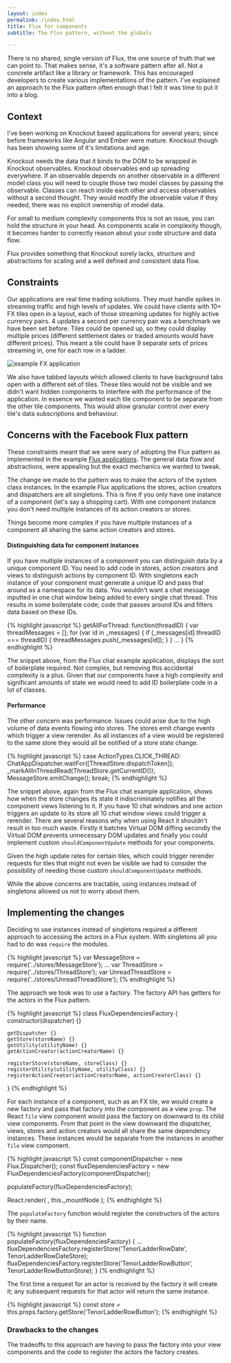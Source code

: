 ```yaml
---
layout: index
permalink: /index.html
title: Flux for components
subtitle: The Flux pattern, without the globals

---
```


There is no shared, single version of Flux, the one source of truth that we can point to.
That makes sense, it's a software pattern after all. Not a concrete artifact like a library or
framework. This has encouraged developers to create various implementations of the pattern.
I've explained an approach to the Flux pattern often enough that I felt it was time to put
it into a blog.

## Context

I've been working on Knockout based applications for several years;
since before frameworks like Angular and Ember were mature. Knockout though has been showing some of
it's limitations and age.

Knockout needs the data that it binds to the DOM to be wrapped in Knockout observables.
Knockout observables end up spreading everywhere. If an observable
depends on another observable in a different model class you will need to couple those two
model classes by passing the observable. Classes can reach inside each other and access observables
without a second thought. They would modify the observable value if they needed, there was no
explicit ownership of model data.

For small to medium complexity components this is not an issue, you can hold the structure in your
head. As components scale in complexity though, it becomes harder to correctly reason about your code
structure and data flow.

Flux provides something that Knockout sorely lacks, structure and abstractions for scaling and a
well defined and consistent data flow.

## Constraints

Our applications are real time trading solutions. They must handle spikes in streaming
traffic and high levels of updates. We could have clients with 10+ FX tiles open in a layout, each
of those streaming updates for highly active currency pairs. 4 updates a second per currency pair was
a benchmark we have been set before. Tiles could be opened up, so they could display
multiple prices (different settlement dates or traded amounts would have different prices).
This meant a tile could have 9 separate sets of prices streaming in, one for each row in a ladder.

![example FX application](http://www.caplin.com/images/marketing-images/CaplinFXMotifScreenshot.jpg)

We also have tabbed layouts which allowed clients to have background tabs open with a different set
of tiles. These tiles would not be visible and we didn't want hidden components to interfere with the
performance of the application. In essence we wanted each tile component to be separate from the other
tile components. This would allow granular control over every tile's data subscriptions and behaviour.

## Concerns with the Facebook Flux pattern

These constraints meant that we were wary of adopting the Flux pattern as implemented in the example
[Flux applications](https://github.com/facebook/flux/). The general data flow and abstractions,
were appealing but the exact mechanics we wanted to tweak.

The change we made to the pattern was to make the actors of the system class instances.
In the example Flux applications the stores, action creators and dispatchers are all singletons.
This is fine if you only have one instance of a component (let's say a shopping cart). With one
component instance you don't need multiple instances of its action creators or stores.

Things become more complex if you have multiple instances of a component all sharing the same
action creators and stores.

#### Distinguishing data for component instances

If you have multiple instances of a component you can distinguish data by a unique component ID.
You need to add code in stores, action creators and views to distinguish actions by component ID.
With singletons each instance of your component must generate a unique ID and pass that around as
a namespace for its data. You wouldn't want a chat message inputted in one chat window being added to
every single chat thread. This results in some boilerplate code; code that passes around
IDs and filters data based on these IDs.

{% highlight javascript %}
getAllForThread: function(threadID) {
	var threadMessages = [];
	for (var id in _messages) {
		if (_messages[id].threadID === threadID) {
			threadMessages.push(_messages[id]);
		}
	}
	...
}
{% endhighlight %}

The snippet above, from the Flux chat example application, displays the sort of boilerplate
required. Not complex, but removing this accidental complexity is a plus.
Given that our components have a high complexity and significant amounts of state we would need to
add ID boilerplate code in a lot of classes.

#### Performance

The other concern was performance. Issues could arise due to the high volume of data events flowing
into stores. The stores emit change events which trigger a view rerender. As all instances of a view
would be registered to the same store they would all be notified of a store state change.

{% highlight javascript %}
case ActionTypes.CLICK_THREAD:
	ChatAppDispatcher.waitFor([ThreadStore.dispatchToken]);
	_markAllInThreadRead(ThreadStore.getCurrentID());
	MessageStore.emitChange();
	break;
{% endhighlight %}

The snippet above, again from the Flux chat example application, shows how when the store
changes its state it indiscriminately notifies all the component views listening to it.
If you have 10 chat windows and one action triggers an update to its store all 10 chat window
views could trigger a rerender. There are several reasons why when using React it shouldn't result in
too much waste. Firstly it batches Virtual DOM diffing secondly the Virtual DOM prevents unnecessary
DOM updates and finally you could implement custom `shouldComponentUpdate` methods for your components.

Given the high update rates for certain tiles, which could trigger rerender requests for tiles that
might not even be visible we had to consider the possibility of needing those custom
`shouldComponentUpdate` methods.

While the above concerns are tractable, using instances instead of singletons allowed us not to worry
about them.

## Implementing the changes

Deciding to use instances instead of singletons required a different approach to accessing the
actors in a Flux system. With singletons all you had to do was `require` the modules.

{% highlight javascript %}
var MessageStore = require('../stores/MessageStore');
...
var ThreadStore = require('../stores/ThreadStore');
var UnreadThreadStore = require('../stores/UnreadThreadStore');
{% endhighlight %}

The approach we took was to use a factory. The factory API has getters for the actors in the Flux
pattern.

{% highlight javascript %}
class FluxDependenciesFactory {
	constructor(dispatcher) {}

	getDispatcher {}
	getStore(storeName) {}
	getUtility(utilityName) {}
	getActionCreator(actionCreatorName) {}

	registerStore(storeName, storeClass) {}
	registerUtility(utilityName, utilityClass) {}
	registerActionCreator(actionCreatorName, actionCreatorClass) {}
}
{% endhighlight %}

For each instance of a component, such as an FX tile, we would create a new factory
and pass that factory into the component as a view `prop`. The React `Tile` view component would
pass the factory on downward to its child view components. From that point in the view downward
the dispatcher, views, stores and action creators would all share the same dependency instances.
These instances would be separate from the instances in another `Tile` view component.

{% highlight javascript %}
const componentDispatcher = new Flux.Dispatcher();
const fluxDependenciesFactory = new FluxDependenciesFactory(componentDispatcher);

populateFactory(fluxDependenciesFactory);

React.render(
	<Tile factory={fluxDependenciesFactory} />,
	this._mountNode
);
{% endhighlight %}

The `populateFactory` function would register the constructors of the actors
by their name.

{% highlight javascript %}
function populateFactory(fluxDependenciesFactory) {
	...
	fluxDependenciesFactory.registerStore('TenorLadderRowDate', TenorLadderRowDateStore);
	fluxDependenciesFactory.registerStore('TenorLadderRowButton', TenorLadderRowButtonStore);
}
{% endhighlight %}

The first time a request for an actor is received by the factory it will create it; any subsequent
requests for that actor will return the same instance.

{% highlight javascript %}
const store = this.props.factory.getStore('TenorLadderRowButton');
{% endhighlight %}

### Drawbacks to the changes

The tradeoffs to this approach are having to pass the factory into your view components and
the code to register the actors the factory creates.